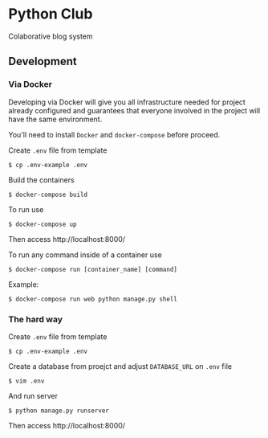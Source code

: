 # Python Club

Colaborative blog system

## Development

### Via Docker

Developing via Docker will give you all infrastructure needed for project
already configured and guarantees that everyone involved in the project
will have the same environment.

You'll need to install `Docker` and `docker-compose` before proceed.

Create `.env` file from template

    $ cp .env-example .env

Build the containers

    $ docker-compose build

To run use

    $ docker-compose up

Then access http://localhost:8000/

To run any command inside of a container use

    $ docker-compose run [container_name] [command]

Example:

    $ docker-compose run web python manage.py shell


### The hard way

Create `.env` file from template

    $ cp .env-example .env

Create a database from proejct and adjust `DATABASE_URL` on `.env` file

    $ vim .env

And run server

    $ python manage.py runserver

Then access http://localhost:8000/
